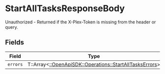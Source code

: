 # StartAllTasksResponseBody

Unauthorized - Returned if the X-Plex-Token is missing from the header or query.


## Fields

| Field                                                                                                     | Type                                                                                                      | Required                                                                                                  | Description                                                                                               |
| --------------------------------------------------------------------------------------------------------- | --------------------------------------------------------------------------------------------------------- | --------------------------------------------------------------------------------------------------------- | --------------------------------------------------------------------------------------------------------- |
| `errors`                                                                                                  | T::Array<[::OpenApiSDK::Operations::StartAllTasksErrors](../../models/operations/startalltaskserrors.md)> | :heavy_minus_sign:                                                                                        | N/A                                                                                                       |